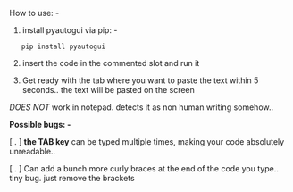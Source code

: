 How to use: -

1. install pyautogui via pip: -

```
   pip install pyautogui
```

2. insert the code in the commented slot and run it

3. Get ready with the tab where you want to paste the text within 5 seconds.. the text will be pasted on the screen

_DOES NOT_ work in notepad. detects it as non human writing somehow..

**Possible bugs: -**

[ . ] **the TAB key** can be typed multiple times, making your code absolutely unreadable..

[ . ] Can add a bunch more curly braces at the end of the code you type.. tiny bug. just remove the brackets
